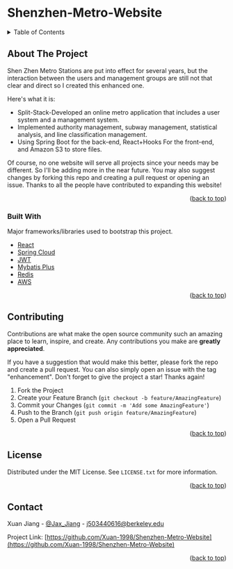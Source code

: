 # Shenzhen-Metro-Website

<div id="top"></div>
<!--
*** Thanks for checking out the Shenzhen Metro Portal Website. If you have a suggestion
*** that would make this better, please fork the repo and create a pull request
*** or simply open an issue with the tag "enhancement".
*** Don't forget to give the project a star!
*** Thanks again! Now go create something AMAZING! :D
-->



<!-- PROJECT SHIELDS -->
<!--
*** I'm using markdown "reference style" links for readability.
*** Reference links are enclosed in brackets [ ] instead of parentheses ( ).
*** See the bottom of this document for the declaration of the reference variables
*** for contributors-url, forks-url, etc. This is an optional, concise syntax you may use.
*** https://www.markdownguide.org/basic-syntax/#reference-style-links
-->







<!-- TABLE OF CONTENTS -->
<details>
  <summary>Table of Contents</summary>
  <ol>
    <li>
      <a href="#about-the-project">About The Project</a>
      <ul>
        <li><a href="#built-with">Built With</a></li>
      </ul>
    </li>

    <li><a href="#usage">Usage</a></li>
    <li><a href="#roadmap">Roadmap</a></li>
    <li><a href="#contributing">Contributing</a></li>
    <li><a href="#license">License</a></li>
    <li><a href="#contact">Contact</a></li>
  </ol>
</details>



<!-- ABOUT THE PROJECT -->
## About The Project

Shen Zhen Metro Stations are put into effect for several years, but the interaction between the users and management groups are still not that clear and direct so I created this enhanced one.


Here's what it is:
* Split-Stack-Developed an online metro application that includes a user system and a management system.
* Implemented authority management, subway management, statistical analysis, and line classification management.
* Using Spring Boot for the back-end, React+Hooks For the front-end, and Amazon S3 to store files.

Of course, no one website will serve all projects since your needs may be different. So I'll be adding more in the near future. You may also suggest changes by forking this repo and creating a pull request or opening an issue. Thanks to all the people have contributed to expanding this website!


<p align="right">(<a href="#top">back to top</a>)</p>



### Built With

Major frameworks/libraries used to bootstrap this project.

* [React](https://reactjs.org/)
* [Spring Cloud](https://spring.io/projects/spring-cloud)
* [JWT](https://jwt.io/introduction)
* [Mybatis Plus](https://baomidou.com/)
* [Redis](https://redis.io/)
* [AWS](https://aws.amazon.com/)

<p align="right">(<a href="#top">back to top</a>)</p>

<!-- CONTRIBUTING -->
## Contributing

Contributions are what make the open source community such an amazing place to learn, inspire, and create. Any contributions you make are **greatly appreciated**.

If you have a suggestion that would make this better, please fork the repo and create a pull request. You can also simply open an issue with the tag "enhancement".
Don't forget to give the project a star! Thanks again!

1. Fork the Project
2. Create your Feature Branch (`git checkout -b feature/AmazingFeature`)
3. Commit your Changes (`git commit -m 'Add some AmazingFeature'`)
4. Push to the Branch (`git push origin feature/AmazingFeature`)
5. Open a Pull Request

<p align="right">(<a href="#top">back to top</a>)</p>



<!-- LICENSE -->
## License

Distributed under the MIT License. See `LICENSE.txt` for more information.

<p align="right">(<a href="#top">back to top</a>)</p>



<!-- CONTACT -->
## Contact

Xuan Jiang - [@Jax_Jiang](https://www.linkedin.com/in/xuan-jiang-0494a7192/) - j503440616@berkeley.edu

Project Link: [https://github.com/Xuan-1998/Shenzhen-Metro-Website](https://github.com/Xuan-1998/Shenzhen-Metro-Website)

<p align="right">(<a href="#top">back to top</a>)</p>

